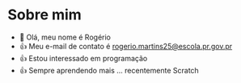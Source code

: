 # Sobre mim
- 👋 Olá, meu nome é Rogério
- :+1: Meu e-mail de contato é rogerio.martins25@escola.pr.gov.pr
- :+1: Estou interessado em programação
- :+1: Sempre aprendendo mais ... recentemente Scratch
